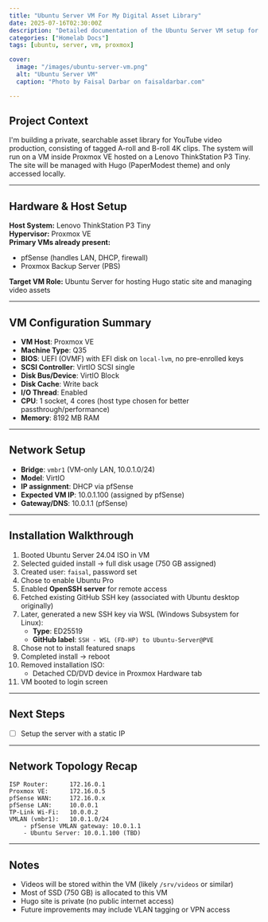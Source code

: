 ```yaml
---
title: "Ubuntu Server VM For My Digital Asset Library"
date: 2025-07-16T02:30:00Z
description: "Detailed documentation of the Ubuntu Server VM setup for hosting a private video asset library using Hugo and Proxmox VE."
categories: ["Homelab Docs"]
tags: [ubuntu, server, vm, proxmox]

cover:
  image: "/images/ubuntu-server-vm.png"
  alt: "Ubuntu Server VM"
  caption: "Photo by Faisal Darbar on faisaldarbar.com"

---
```


## **Project Context**

I'm building a private, searchable asset library for YouTube video production, consisting of tagged A-roll and B-roll 4K clips. The system will run on a VM inside Proxmox VE hosted on a Lenovo ThinkStation P3 Tiny. The site will be managed with Hugo (PaperModest theme) and only accessed locally.

---

## **Hardware & Host Setup**

**Host System:** Lenovo ThinkStation P3 Tiny  
**Hypervisor:** Proxmox VE  
**Primary VMs already present:**

- pfSense (handles LAN, DHCP, firewall)
- Proxmox Backup Server (PBS)

**Target VM Role:** Ubuntu Server for hosting Hugo static site and managing video assets

---

## **VM Configuration Summary**

- **VM Host**: Proxmox VE  
- **Machine Type**: Q35  
- **BIOS**: UEFI (OVMF) with EFI disk on `local-lvm`, no pre-enrolled keys  
- **SCSI Controller**: VirtIO SCSI single  
- **Disk Bus/Device**: VirtIO Block  
- **Disk Cache**: Write back  
- **I/O Thread**: Enabled  
- **CPU**: 1 socket, 4 cores (host type chosen for better passthrough/performance)  
- **Memory**: 8192 MB RAM  

---

## **Network Setup**

- **Bridge**: `vmbr1` (VM-only LAN, 10.0.1.0/24)  
- **Model**: VirtIO  
- **IP assignment**: DHCP via pfSense  
- **Expected VM IP**: 10.0.1.100 (assigned by pfSense)  
- **Gateway/DNS**: 10.0.1.1 (pfSense)  

---

## **Installation Walkthrough**

1. Booted Ubuntu Server 24.04 ISO in VM  
2. Selected guided install → full disk usage (750 GB assigned)  
3. Created user: `faisal`, password set  
4. Chose to enable Ubuntu Pro  
5. Enabled **OpenSSH server** for remote access  
6. Fetched existing GitHub SSH key (associated with Ubuntu desktop originally)  
7. Later, generated a new SSH key via WSL (Windows Subsystem for Linux):  
   - **Type**: ED25519  
   - **GitHub label**: `SSH - WSL (FD-HP) to Ubuntu-Server@PVE`  
8. Chose not to install featured snaps  
9. Completed install → reboot  
10. Removed installation ISO:  
    - Detached CD/DVD device in Proxmox Hardware tab  
11. VM booted to login screen  

---

## **Next Steps**

- [ ] Setup the server with a static IP 

---

## **Network Topology Recap**

```
ISP Router:      172.16.0.1
Proxmox VE:      172.16.0.5
pfSense WAN:     172.16.0.x
pfSense LAN:     10.0.0.1
TP-Link Wi-Fi:   10.0.0.2
VMLAN (vmbr1):   10.0.1.0/24
    - pfSense VMLAN gateway: 10.0.1.1
    - Ubuntu Server: 10.0.1.100 (TBD)
```

---

## **Notes**

- Videos will be stored within the VM (likely `/srv/videos` or similar)  
- Most of SSD (750 GB) is allocated to this VM  
- Hugo site is private (no public internet access)  
- Future improvements may include VLAN tagging or VPN access
